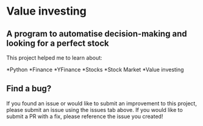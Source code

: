 # Value investing

## A program to automatise decision-making and looking for a perfect stock

This project helped me to learn about:

*Python
*Finance
*YFinance
*Stocks
*Stock Market
*Value investing

## Find a bug?

If you found an issue or would like to submit an improvement to this project, please submit an issue using the issues tab above. If you would like to submit a PR with a fix, please reference the issue you created!

